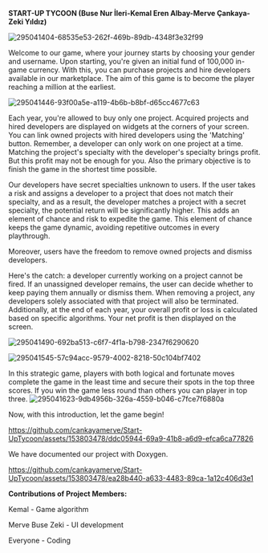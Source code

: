 **START-UP TYCOON (Buse Nur İleri-Kemal Eren Albay-Merve Çankaya-Zeki Yıldız)**

![295041404-68535e53-262f-469b-89db-4348f3e32f99](https://github.com/cankayamerve/Start-UpTycoon/assets/153803478/0e993fe2-2f8c-4d49-85f9-0ca81eb4c5de)



Welcome to our game, where your journey starts by choosing your gender and username. Upon starting, you're given an initial fund of 100,000 in-game currency. With this, you can purchase projects and hire developers available in our marketplace. The aim of this game is to become the player reaching a million at the earliest.

![295041446-93f00a5e-a119-4b6b-b8bf-d65cc4677c63](https://github.com/cankayamerve/Start-UpTycoon/assets/153803478/275c7c38-652b-41cf-a5ca-3eaf2ac109dd)



Each year, you're allowed to buy only one project. Acquired projects and hired developers are displayed on widgets at the corners of your screen. You can link owned projects with hired developers using the 'Matching' button. Remember, a developer can only work on one project at a time. Matching the project's specialty with the developer's specialty brings profit. But this profit may not be enough for you. Also the primary objective is to finish the game in the shortest time possible.

Our developers have secret specialties unknown to users. If the user takes a risk and assigns a developer to a project that does not match their specialty, and as a result, the developer matches a project with a secret specialty, the potential return will be significantly higher. This adds an element of chance and risk to expedite the game. This element of chance keeps the game dynamic, avoiding repetitive outcomes in every playthrough.

Moreover, users have the freedom to remove owned projects and dismiss developers.

Here's the catch: a developer currently working on a project cannot be fired. If an unassigned developer remains, the user can decide whether to keep paying them annually or dismiss them. When removing a project, any developers solely associated with that project will also be terminated. Additionally, at the end of each year, your overall profit or loss is calculated based on specific algorithms. Your net profit is then displayed on the screen.

![295041490-692ba513-c6f7-4f1a-b798-2347f6290620](https://github.com/cankayamerve/Start-UpTycoon/assets/153803478/f84f9463-9665-46eb-87db-94dbb7d31201)

![295041545-57c94acc-9579-4002-8218-50c104bf7402](https://github.com/cankayamerve/Start-UpTycoon/assets/153803478/0a58a209-9a80-4670-87dd-253eee68325c)




In this strategic game, players with both logical and fortunate moves complete the game in the least time and secure their spots in the top three scores. If you win the game less round than others you can player in top three.
![295041623-9db4956b-326a-4559-b046-c7fce7f6880a](https://github.com/cankayamerve/Start-UpTycoon/assets/153803478/1346e611-8a3c-40cb-8380-e3ce1d7f34af)


Now, with this introduction, let the game begin!






https://github.com/cankayamerve/Start-UpTycoon/assets/153803478/ddc05944-69a9-41b8-a6d9-efca6ca77826



We have documented our project with Doxygen.




https://github.com/cankayamerve/Start-UpTycoon/assets/153803478/ea28b440-a633-4483-89ca-1a12c406d3e1






**Contributions of Project Members:**

Kemal - Game algorithm

Merve Buse Zeki - UI development

Everyone - Coding






